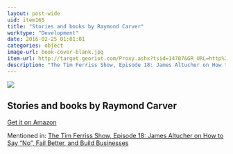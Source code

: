 ```yaml
---
layout: post-wide
uid: item165
title: "Stories and books by Raymond Carver"
worktype: "Development"
date: 2016-02-25 01:01:01
categories: object
image-url: book-cover-blank.jpg
item-url: http://target.georiot.com/Proxy.ashx?tsid=14707&GR_URL=http%3A%2F%2Fwww.amazon.com%2FRaymond-Carver%2Fe%2FB000APVCS4%2F
description: "The Tim Ferriss Show, Episode 18: James Altucher on How to Say “No”, Fail Better, and Build Businesses"
---
```

<a href="http://target.georiot.com/Proxy.ashx?tsid=14707&GR_URL=http%3A%2F%2Fwww.amazon.com%2FRaymond-Carver%2Fe%2FB000APVCS4%2F" target="blank"><img src="../../../../img/thumbs/book-cover-blank.jpg" class="prod-img"></a>
<h2>Stories and books by Raymond Carver</h2>
<p><a href="http://target.georiot.com/Proxy.ashx?tsid=14707&GR_URL=http%3A%2F%2Fwww.amazon.com%2FRaymond-Carver%2Fe%2FB000APVCS4%2F" target="blank">Get it on Amazon</a><p>
<p>Mentioned in: <a href="http://fourhourworkweek.com/2014/07/11/james-altucher/" target="blank">The Tim Ferriss Show, Episode 18: James Altucher on How to Say “No”, Fail Better, and Build Businesses</a></p>
